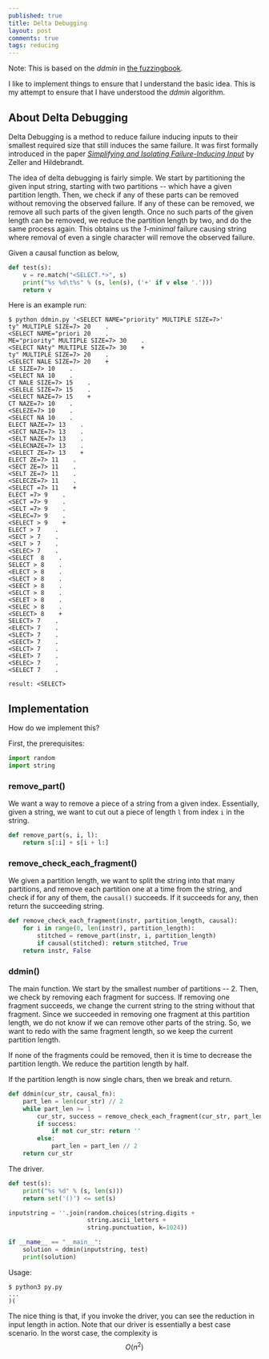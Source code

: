 ```yaml
---
published: true
title: Delta Debugging
layout: post
comments: true
tags: reducing
---
```


Note: This is based on the *ddmin* in [the fuzzingbook](https://www.fuzzingbook.org/html/Reducer.html#Delta-Debugging).

I like to implement things to ensure that I understand the basic idea. This is
my attempt to ensure that I have understood the *ddmin* algorithm.

## About Delta Debugging

Delta Debugging is a method to reduce failure inducing inputs to their
smallest required size that still induces the same failure. It was
first formally introduced in the paper
[*Simplifying and Isolating Failure-Inducing Input*](https://www.st.cs.uni-saarland.de/papers/tse2002/tse2002.pdf)
by Zeller and Hildebrandt.

The idea of delta debugging is fairly simple. We start by partitioning
the given input string, starting with two partitions -- which have a
given partition length. Then, we check if any of these parts can be
removed without removing the observed failure. If any of these can be
removed, we remove all such parts of the given length. Once no such
parts of the given length can be removed, we reduce the partition
length by two, and do the same process again. This obtains us the
*1-minimal* failure causing string where removal of even a single
character will remove the observed failure.

Given a causal function as below,

```python
def test(s):
    v = re.match("<SELECT.*>", s)
    print("%s %d\t%s" % (s, len(s), ('+' if v else '.')))
    return v
```

Here is an example run:

```shell
$ python ddmin.py '<SELECT NAME="priority" MULTIPLE SIZE=7>'
ty" MULTIPLE SIZE=7> 20    .
<SELECT NAME="priori 20    .
ME="priority" MULTIPLE SIZE=7> 30    .
<SELECT NAty" MULTIPLE SIZE=7> 30    +
ty" MULTIPLE SIZE=7> 20    .
<SELECT NALE SIZE=7> 20    +
LE SIZE=7> 10    .
<SELECT NA 10    .
CT NALE SIZE=7> 15    .
<SELELE SIZE=7> 15    .
<SELECT NAZE=7> 15    +
CT NAZE=7> 10    .
<SELEZE=7> 10    .
<SELECT NA 10    .
ELECT NAZE=7> 13    .
<SECT NAZE=7> 13    .
<SELT NAZE=7> 13    .
<SELECNAZE=7> 13    .
<SELECT ZE=7> 13    +
ELECT ZE=7> 11    .
<SECT ZE=7> 11    .
<SELT ZE=7> 11    .
<SELECZE=7> 11    .
<SELECT =7> 11    +
ELECT =7> 9    .
<SECT =7> 9    .
<SELT =7> 9    .
<SELEC=7> 9    .
<SELECT > 9    +
ELECT > 7    .
<SECT > 7    .
<SELT > 7    .
<SELEC> 7    .
<SELECT  8    .
SELECT > 8    .
<ELECT > 8    .
<SLECT > 8    .
<SEECT > 8    .
<SELCT > 8    .
<SELET > 8    .
<SELEC > 8    .
<SELECT> 8    +
SELECT> 7    .
<ELECT> 7    .
<SLECT> 7    .
<SEECT> 7    .
<SELCT> 7    .
<SELET> 7    .
<SELEC> 7    .
<SELECT 7    .

result: <SELECT>
```

## Implementation

How do we implement this?

First, the prerequisites:

```python
import random
import string
```

### remove_part()

We want a way to remove a piece of a string from a given index.
Essentially, given a string, we want to cut out a piece of length `l` from
index `i` in the string.

```python
def remove_part(s, i, l):
    return s[:i] + s[i + l:]
```

### remove_check_each_fragment()

We given a partition length, we want to split the string into
that many partitions, and remove each partition one at a time from the
string, and check if for any of them, the `causal()` succeeds. If it
succeeds for any, then return the succeeding string.

```python
def remove_check_each_fragment(instr, partition_length, causal):
    for i in range(0, len(instr), partition_length):
        stitched = remove_part(instr, i, partition_length)
        if causal(stitched): return stitched, True
    return instr, False
```

### ddmin()

The main function. We start by the smallest number of partitions -- 2.
Then, we check by removing each fragment for success. If removing one
fragment succeeds, we change the current string to the string without that
fragment. Since we succeeded in removing one fragment at this partition
length, we do not know if we can remove other parts of the string. So,
we want to redo with the same fragment length, so we keep the current
partition length.

If none of the fragments could be removed, then it is time to decrease the
partition length. We reduce the partition length by half.

If the partition length is now single chars, then we break and return.

```python
def ddmin(cur_str, causal_fn):
    part_len = len(cur_str) // 2
    while part_len >= 1
        cur_str, success = remove_check_each_fragment(cur_str, part_len, causal_fn)
        if success:
            if not cur_str: return ''
        else:
            part_len = part_len // 2
    return cur_str
```

The driver.

```python
def test(s):
    print("%s %d" % (s, len(s)))
    return set('()') <= set(s)

inputstring = ''.join(random.choices(string.digits +
                      string.ascii_letters +
                      string.punctuation, k=1024))

if __name__ == "__main__":
    solution = ddmin(inputstring, test)
    print(solution)
```

Usage:

```shell
$ python3 py.py
...
)(
```

The nice thing is that, if you invoke the driver, you can see the reduction in
input length in action. Note that our driver is essentially a best case
scenario. In the worst case, the complexity is $$O(n^2)$$
